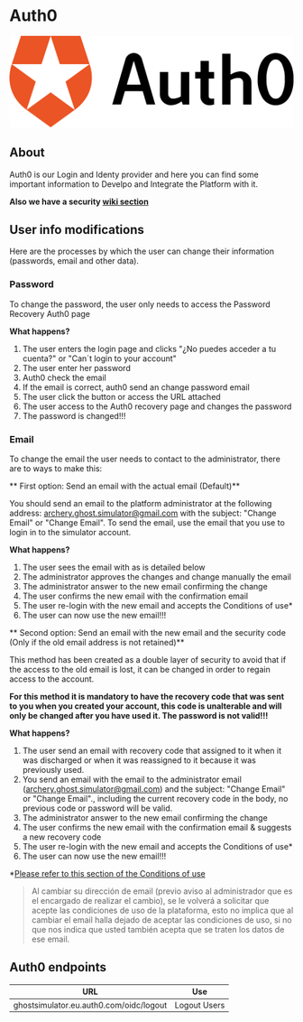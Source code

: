 # Auth0

![Auth0 logo](./images/auth0.png)

## About

Auth0 is our Login and Identy provider and here you can find some important information to Develpo and Integrate the Platform with it.

**Also we have a security [wiki section](https://github.com/Isaaker/Ghost_Simulator_ES/wiki/Security)**

## User info modifications

Here are the processes by which the user can change their information (passwords, email and other data).

### Password

To change the password, the user only needs to access the Password Recovery Auth0 page

**What happens?**

1. The user enters the login page and clicks "¿No puedes acceder a tu cuenta?" or "Can´t login to your account"
2. The user enter her password
3. Auth0 check the email
4. If the email is correct, auth0 send an change password email
5. The user click the button or access the URL attached
6. The user access to the Auth0 recovery page and changes the password
7. The password is changed!!!

### Email

To change the email the user needs to contact to the administrator, there are to ways to make this:

** First option: Send an email with the actual email (Default)**

You should send an email to the platform administrator at the following address: archery.ghost.simulator@gmail.com with the subject: "Change Email" or "Change Email". To send the email, use the email that you use to login in to the simulator account.

**What happens?**

1. The user sees the email with as is detailed below
2. The administrator approves the changes and change manually the email
3. The administrator answer to the new email confirming the change
4. The user confirms the new email with the confirmation email
5. The user re-login with the new email and accepts the Conditions of use*
6. The user can now use the new email!!!

** Second option: Send an email with the new email and the security code (Only if the old email address is not retained)**

This method has been created as a double layer of security to avoid that if the access to the old email is lost, it can be changed in order to regain access to the account.

**For this method it is mandatory to have the recovery code that was sent to you when you created your account, this code is unalterable and will only be changed after you have used it. The password is not valid!!!**

**What happens?**

1. The user send an email with recovery code that assigned to it when it was discharged or when it was reassigned to it because it was previously used.
2. You send an email with the email to the administrator email (archery.ghost.simulator@gmail.com) and the subject: "Change Email" or "Change Email"., including the current recovery code in the body, no previous code or password will be valid.
3. The administrator answer to the new email confirming the change
4. The user confirms the new email with the confirmation email & suggests a new recovery code
5. The user re-login with the new email and accepts the Conditions of use*
6. The user can now use the new email!!!

*[Please refer to this section of the Conditions of use](https://github.com/Isaaker/Ghost_Simulator_ES/blob/main/CONDITIONS.md#aceptación-1)
> Al cambiar su dirección de email (previo aviso al administrador que es el encargado de realizar el cambio), se le volverá a solicitar que acepte las condiciones de uso de la plataforma, esto no implica que al cambiar el email halla dejado de aceptar las condiciones de uso, si no que nos indica que usted también acepta que se traten los datos de ese email.

## Auth0 endpoints



|URL|Use|
|---|---|
|ghostsimulator.eu.auth0.com/oidc/logout|Logout Users|